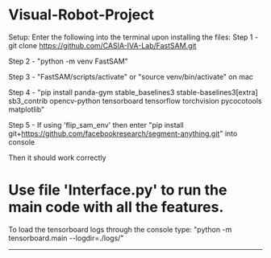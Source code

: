 # Visual-Robot-Project

Setup:
Enter the following into the terminal upon installing the files:
Step 1 - git clone https://github.com/CASIA-IVA-Lab/FastSAM.git

Step 2 - "python -m venv FastSAM"

Step 3 - "FastSAM/scripts/activate" or "source venv/bin/activate" on mac

Step 4 - "pip install panda-gym stable_baselines3 stable-baselines3[extra] sb3_contrib opencv-python tensorboard tensorflow torchvision pycocotools matplotlib"

Step 5 - If using 'flip_sam_env' then enter "pip install git+https://github.com/facebookresearch/segment-anything.git" into console

Then it should work correctly

# Use file 'Interface.py' to run the main code with all the features.

To load the tensorboard logs through the console type: "python -m tensorboard.main --logdir=./logs/"

------------------------------------------------------------------